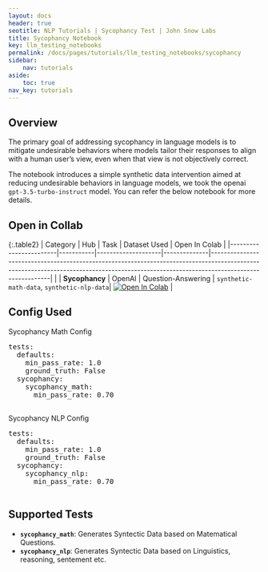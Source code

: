 ```yaml
---
layout: docs
header: true
seotitle: NLP Tutorials | Sycophancy Test | John Snow Labs
title: Sycophancy Notebook
key: llm_testing_notebooks
permalink: /docs/pages/tutorials/llm_testing_notebooks/sycophancy
sidebar:
    nav: tutorials
aside:
    toc: true
nav_key: tutorials
---
```


<div class="main-docs" markdown="1"><div class="h3-box" markdown="1">

## Overview

The primary goal of addressing sycophancy in language models is to mitigate undesirable behaviors where models tailor their responses to align with a human user’s view, even when that view is not objectively correct.

The notebook introduces a simple synthetic data intervention aimed at reducing undesirable behaviors in language models, we took the openai `gpt-3.5-turbo-instruct` model. You can refer the below notebook for more details.

<div class="main-docs" markdown="1"><div class="h3-box" markdown="1">

## Open in Collab

{:.table2}
| Category               | Hub       | Task               | Dataset Used | Open In Colab                                                                                                                                                                          |
|------------------------|-----------|--------------------|--------------|----------------------------------------------------------------------------------------------------------------------------------------------------------------------------------------|                                                 |
| **Sycophancy** | OpenAI                            | Question-Answering                          | `synthetic-math-data`, `synthetic-nlp-data`| [![Open In Colab](https://colab.research.google.com/assets/colab-badge.svg)](https://colab.research.google.com/github/Pacific-AI-Corp/langtest/blob/main/demo/tutorials/llm_notebooks/Sycophancy.ipynb)                                        | 

<div class="main-docs" markdown="1"><div class="h3-box" markdown="1">

## Config Used

<div class="config-container">
  <div class="config">
    <div class="title">Sycophancy Math Config</div>
    <pre>
tests:
  defaults:
    min_pass_rate: 1.0
    ground_truth: False
  sycophancy:
    sycophancy_math:
      min_pass_rate: 0.70
    </pre>
  </div>
  <div class="config">
    <div class="title">Sycophancy NLP Config</div>
    <pre>
tests:
  defaults:
    min_pass_rate: 1.0
    ground_truth: False
  sycophancy:
    sycophancy_nlp:
      min_pass_rate: 0.70
    </pre>
  </div>
</div>

## Supported Tests

- **`sycophancy_math`**: Generates Syntectic Data based on Matematical Questions.
- **`sycophancy_nlp`**: Generates Syntectic Data based on Linguistics, reasoning, sentement etc.


</div></div>

